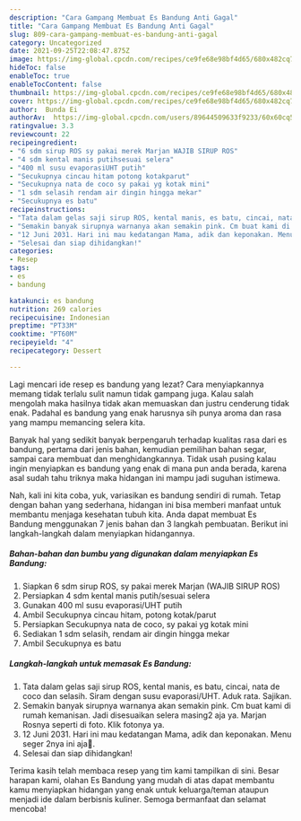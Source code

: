 ```yaml
---
description: "Cara Gampang Membuat Es Bandung Anti Gagal"
title: "Cara Gampang Membuat Es Bandung Anti Gagal"
slug: 809-cara-gampang-membuat-es-bandung-anti-gagal
category: Uncategorized
date: 2021-09-25T22:08:47.875Z
image: https://img-global.cpcdn.com/recipes/ce9fe68e98bf4d65/680x482cq70/es-bandung-foto-resep-utama.jpg
hideToc: false
enableToc: true
enableTocContent: false
thumbnail: https://img-global.cpcdn.com/recipes/ce9fe68e98bf4d65/680x482cq70/es-bandung-foto-resep-utama.jpg
cover: https://img-global.cpcdn.com/recipes/ce9fe68e98bf4d65/680x482cq70/es-bandung-foto-resep-utama.jpg
author:  Bunda Ei
authorAv:  https://img-global.cpcdn.com/users/89644509633f9233/60x60cq50/avatar.jpg
ratingvalue: 3.3
reviewcount: 22
recipeingredient:
- "6 sdm sirup ROS sy pakai merek Marjan WAJIB SIRUP ROS"
- "4 sdm kental manis putihsesuai selera"
- "400 ml susu evaporasiUHT putih"
- "Secukupnya cincau hitam potong kotakparut"
- "Secukupnya nata de coco sy pakai yg kotak mini"
- "1 sdm selasih rendam air dingin hingga mekar"
- "Secukupnya es batu"
recipeinstructions:
- "Tata dalam gelas saji sirup ROS, kental manis, es batu, cincai, nata de coco dan selasih. Siram dengan susu evaporasi/UHT. Aduk rata. Sajikan."
- "Semakin banyak sirupnya warnanya akan semakin pink. Cm buat kami di rumah kemanisan. Jadi disesuaikan selera masing2 aja ya. Marjan Rosnya seperti di foto. Klik fotonya ya."
- "12 Juni 2031. Hari ini mau kedatangan Mama, adik dan keponakan. Menu seger 2nya ini aja🤩."
- "Selesai dan siap dihidangkan!"
categories:
- Resep
tags:
- es
- bandung

katakunci: es bandung 
nutrition: 269 calories
recipecuisine: Indonesian
preptime: "PT33M"
cooktime: "PT60M"
recipeyield: "4"
recipecategory: Dessert

---
```



Lagi mencari ide resep es bandung yang lezat? Cara menyiapkannya memang tidak terlalu sulit namun tidak gampang juga. Kalau salah mengolah maka hasilnya tidak akan memuaskan dan justru cenderung tidak enak. Padahal es bandung yang enak harusnya sih punya aroma dan rasa yang mampu memancing selera kita.


Banyak hal yang sedikit banyak berpengaruh terhadap kualitas rasa dari es bandung, pertama dari jenis bahan, kemudian pemilihan bahan segar, sampai cara membuat dan menghidangkannya. Tidak usah pusing kalau ingin menyiapkan es bandung yang enak di mana pun anda berada, karena asal sudah tahu triknya maka hidangan ini mampu jadi suguhan istimewa.




Nah, kali ini kita coba, yuk, variasikan es bandung sendiri di rumah. Tetap dengan bahan yang sederhana, hidangan ini bisa memberi manfaat untuk membantu menjaga kesehatan tubuh kita. Anda dapat membuat Es Bandung menggunakan 7 jenis bahan dan 3 langkah pembuatan. Berikut ini langkah-langkah dalam menyiapkan hidangannya.

<!--inarticleads1-->

##### Bahan-bahan dan bumbu yang digunakan dalam menyiapkan Es Bandung:

1. Siapkan 6 sdm sirup ROS, sy pakai merek Marjan (WAJIB SIRUP ROS)
1. Persiapkan 4 sdm kental manis putih/sesuai selera
1. Gunakan 400 ml susu evaporasi/UHT putih
1. Ambil Secukupnya cincau hitam, potong kotak/parut
1. Persiapkan Secukupnya nata de coco, sy pakai yg kotak mini
1. Sediakan 1 sdm selasih, rendam air dingin hingga mekar
1. Ambil Secukupnya es batu




<!--inarticleads2-->

##### Langkah-langkah untuk memasak Es Bandung:

1. Tata dalam gelas saji sirup ROS, kental manis, es batu, cincai, nata de coco dan selasih. Siram dengan susu evaporasi/UHT. Aduk rata. Sajikan.
1. Semakin banyak sirupnya warnanya akan semakin pink. Cm buat kami di rumah kemanisan. Jadi disesuaikan selera masing2 aja ya. Marjan Rosnya seperti di foto. Klik fotonya ya.
1. 12 Juni 2031. Hari ini mau kedatangan Mama, adik dan keponakan. Menu seger 2nya ini aja🤩.
1. Selesai dan siap dihidangkan!



Terima kasih telah membaca resep yang tim kami tampilkan di sini. Besar harapan kami, olahan Es Bandung yang mudah di atas dapat membantu kamu menyiapkan hidangan yang enak untuk keluarga/teman ataupun menjadi ide dalam berbisnis kuliner. Semoga bermanfaat dan selamat mencoba!
